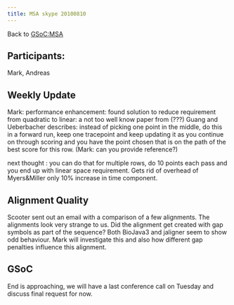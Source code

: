 ```yaml
---
title: MSA skype 20100810
---
```


Back to <GSoC:MSA>

Participants:
-------------

Mark, Andreas

Weekly Update
-------------

Mark: performance enhancement: found solution to reduce requirement from
quadratic to linear: a not too well know paper from (???) Guang and
Ueberbacher describes: instead of picking one point in the middle, do
this in a forward run, keep one tracepoint and keep updating it as you
continue on through scoring and you have the point chosen that is on the
path of the best score for this row. (Mark: can you provide reference?)

next thought : you can do that for multiple rows, do 10 points each pass
and you end up with linear space requirement. Gets rid of overhead of
Myers&Miller only 10% increase in time component.

Alignment Quality
-----------------

Scooter sent out an email with a comparison of a few alignments. The
alignments look very strange to us. Did the alignment get created with
gap symbols as part of the sequence? Both BioJava3 and jaligner seem to
show odd behaviour. Mark will investigate this and also how different
gap penalties influence this alignment.

GSoC
----

End is approaching, we will have a last conference call on Tuesday and
discuss final request for now.
